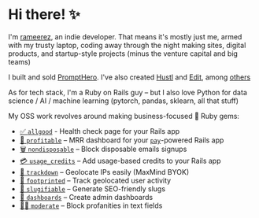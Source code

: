 # Hi there! ✨

I'm [rameerez](https://twitter.com/rameerez), an indie developer. That means it's mostly just me, armed with my trusty laptop, coding away through the night making sites, digital products, and startup-style projects (minus the venture capital and big teams)

I built and sold [PromptHero](https://prompthero.com). I've also created [Hustl](https://gohustl.co/) and [Edit](https://goedit.me/), among [others](https://rameerez.com/projects)

As for tech stack, I'm a Ruby on Rails guy – but I also love Python for data science / AI / machine learning (pytorch, pandas, sklearn, all that stuff)

My OSS work revolves around making business-focused 💎 Ruby gems:
 - [✅ `allgood`](https://github.com/rameerez/allgood) - Health check page for your Rails app
 - [💸 `profitable`](https://github.com/rameerez/profitable) – MRR dashboard for your [`pay`](https://github.com/pay-rails/pay)-powered Rails app
 - [🗑️ `nondisposable`](https://github.com/rameerez/nondisposable) – Block disposable emails signups
 - [💳 `usage_credits`](https://github.com/rameerez/usage_credits) – Add usage-based credits to your Rails app
 - [📍 `trackdown`](https://github.com/rameerez/trackdown) – Geolocate IPs easily (MaxMind BYOK)
 - [👣 `footprinted`](https://github.com/rameerez/footprinted) – Track geolocated user activity
 - [🐌 `slugifiable`](https://github.com/rameerez/slugifiable) – Generate SEO-friendly slugs
 - [🍱 `dashboards`](https://github.com/rameerez/dashboards) – Create admin dashboards
 - [👮‍♂️ `moderate`](https://github.com/rameerez/moderate) – Block profanities in text fields
